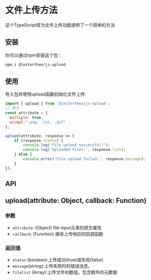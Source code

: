 # 文件上传方法
这个TypeScript库为文件上传功能提供了一个简单的方法

## 安装
你可以通过npm安装这个包：
``` bash
npm i @lestertheo/js-upload
```
## 使用
导入包并使用upload函数初始化文件上传:
```javascript
import { upload } from '@lestertheo/js-upload';
// 例子
const attribute = {
  multiple: true,
  accept:".png, .txt, .gif"
};

upload(attribute, response => {
    if (response.status) {
        console.log('File upload successful!');
        console.log('Uploaded files:', response.list);
    } else {
        console.error('File upload failed:', response.message);
    }
});
```

## API
## upload(attribute: Object, callback: Function)

### 参数
 - `attribute`: (Object) file input元素的原生属性
 - `callback`: (Function) 接收上传响应的回调函数
### 返回值
 - `status` (boolean):上传成功(true)或失败(false)
 - `message`(string):上传失败时的错误消息。
 - `filelist` (Array):上传文件的数组，包含额外的元数据